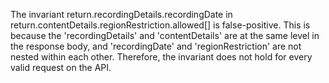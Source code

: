 The invariant return.recordingDetails.recordingDate in return.contentDetails.regionRestriction.allowed[] is false-positive. This is because the 'recordingDetails' and 'contentDetails' are at the same level in the response body, and 'recordingDate' and 'regionRestriction' are not nested within each other. Therefore, the invariant does not hold for every valid request on the API.
